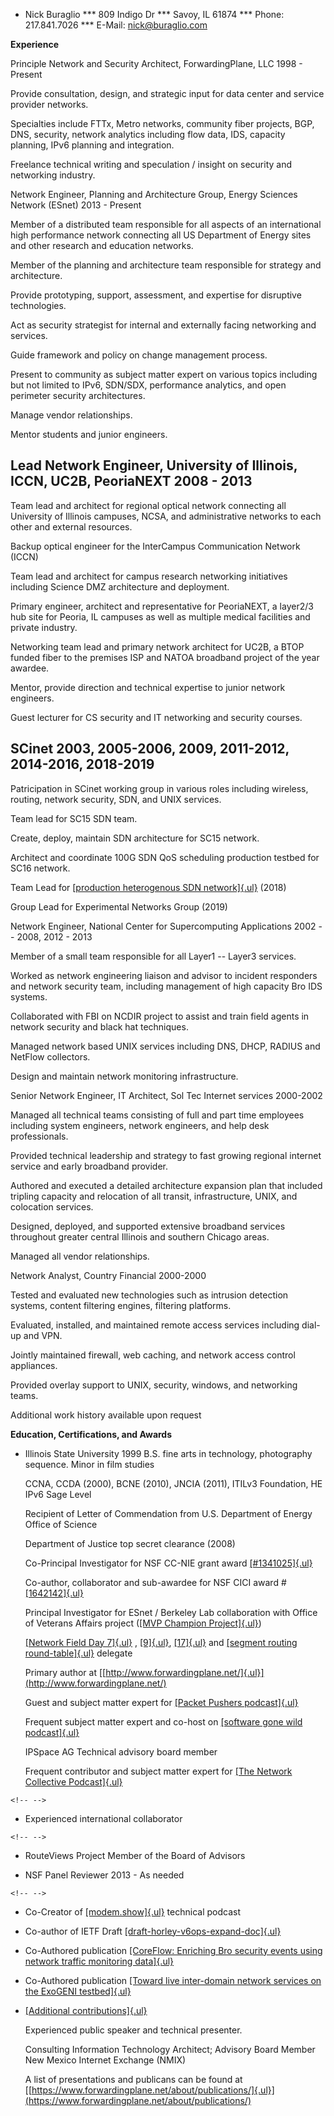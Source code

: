 * Nick Buraglio
*** 809 Indigo Dr 
*** Savoy, IL 61874 
*** Phone: 217.841.7026 
*** E-Mail: nick@buraglio.com

**Experience**

Principle Network and Security Architect, ForwardingPlane, LLC 1998 -
Present

Provide consultation, design, and strategic input for data center and
service provider networks.

Specialties include FTTx, Metro networks, community fiber projects, BGP,
DNS, security, network analytics including flow data, IDS, capacity
planning, IPv6 planning and integration.

Freelance technical writing and speculation / insight on security and
networking industry.

Network Engineer, Planning and Architecture Group, Energy Sciences
Network (ESnet) 2013 - Present

Member of a distributed team responsible for all aspects of an
international high performance network connecting all US Department of
Energy sites and other research and education networks.

Member of the planning and architecture team responsible for strategy
and architecture.

Provide prototyping, support, assessment, and expertise for disruptive
technologies.

Act as security strategist for internal and externally facing networking
and services.

Guide framework and policy on change management process.

Present to community as subject matter expert on various topics
including but not limited to IPv6, SDN/SDX, performance analytics, and
open perimeter security architectures.

Manage vendor relationships.

Mentor students and junior engineers.

## Lead Network Engineer, University of Illinois, ICCN, UC2B, PeoriaNEXT 2008 - 2013 

Team lead and architect for regional optical network connecting all
University of Illinois campuses, NCSA, and administrative networks to
each other and external resources.

Backup optical engineer for the InterCampus Communication Network (ICCN)

Team lead and architect for campus research networking initiatives
including Science DMZ architecture and deployment.

Primary engineer, architect and representative for PeoriaNEXT, a
layer2/3 hub site for Peoria, IL campuses as well as multiple medical
facilities and private industry.

Networking team lead and primary network architect for UC2B, a BTOP
funded fiber to the premises ISP and NATOA broadband project of the year
awardee.

Mentor, provide direction and technical expertise to junior network
engineers.

Guest lecturer for CS security and IT networking and security courses.

## SCinet 2003, 2005-2006, 2009, 2011-2012, 2014-2016, 2018-2019

Patricipation in SCinet working group in various roles including
wireless, routing, network security, SDN, and UNIX services.

Team lead for SC15 SDN team.

Create, deploy, maintain SDN architecture for SC15 network.

Architect and coordinate 100G SDN QoS scheduling production testbed for
SC16 network.

Team Lead for [[production heterogenous SDN
network]{.ul}](https://noviflow.com/sc18/) (2018)

Group Lead for Experimental Networks Group (2019)

Network Engineer, National Center for Supercomputing Applications 2002
-- 2008, 2012 - 2013

Member of a small team responsible for all Layer1 -- Layer3 services.

Worked as network engineering liaison and advisor to incident responders
and network security team, including management of high capacity Bro IDS
systems.

Collaborated with FBI on NCDIR project to assist and train field agents
in network security and black hat techniques.

Managed network based UNIX services including DNS, DHCP, RADIUS and
NetFlow collectors.

Design and maintain network monitoring infrastructure.

Senior Network Engineer, IT Architect, Sol Tec Internet services
2000-2002

Managed all technical teams consisting of full and part time employees
including system engineers, network engineers, and help desk
professionals.

Provided technical leadership and strategy to fast growing regional
internet service and early broadband provider.

Authored and executed a detailed architecture expansion plan that
included tripling capacity and relocation of all transit,
infrastructure, UNIX, and colocation services.

Designed, deployed, and supported extensive broadband services
throughout greater central Illinois and southern Chicago areas.

Managed all vendor relationships.

Network Analyst, Country Financial 2000-2000

Tested and evaluated new technologies such as intrusion detection
systems, content filtering engines, filtering platforms.

Evaluated, installed, and maintained remote access services including
dial-up and VPN.

Jointly maintained firewall, web caching, and network access control
appliances.

Provided overlay support to UNIX, security, windows, and networking
teams.

Additional work history available upon request

**Education, Certifications, and Awards**

-   Illinois State University 1999 B.S. fine arts in technology,
    photography sequence. Minor in film studies

    CCNA, CCDA (2000), BCNE (2010), JNCIA (2011), ITILv3 Foundation, HE
    IPv6 Sage Level

    Recipient of Letter of Commendation from U.S. Department of Energy
    Office of Science

    Department of Justice top secret clearance (2008)

    Co-Principal Investigator for NSF CC-NIE grant award
    [[#1341025]{.ul}](http://www.nsf.gov/awardsearch/showAward?AWD_ID=1341025&HistoricalAwards=false)

    Co-author, collaborator and sub-awardee for NSF CICI award
    \#[[1642142]{.ul}](https://nsf.gov/awardsearch/showAward?AWD_ID=1642142)

    Principal Investigator for ESnet / Berkeley Lab collaboration with
    Office of Veterans Affairs project ([[MVP Champion
    Project]{.ul}](https://www.energy.gov/articles/doe-and-va-team-improve-healthcare-veterans))

    [[Network Field Day 7]{.ul}](http://techfieldday.com/event/nfd7/) ,
    [[9]{.ul}](http://techfieldday.com/event/nfd9/),
    [[17]{.ul}](https://techfieldday.com/event/nfd17/) and [[segment
    routing round-table]{.ul}](http://techfieldday.com/event/srr1/)
    delegate

    Primary author at
    [[http://www.forwardingplane.net/]{.ul}](http://www.forwardingplane.net/)

    Guest and subject matter expert for [[Packet Pushers
    podcast]{.ul}](http://packetpushers.net/podcast/)

    Frequent subject matter expert and co-host on [[software gone wild
    podcast]{.ul}](https://www.ipspace.net/Podcast/Software_Gone_Wild/About)

    IPSpace AG Technical advisory board member

    Frequent contributor and subject matter expert for [[The Network
    Collective
    Podcast]{.ul}](https://thenetworkcollective.com/?s=buraglio)

```{=html}
<!-- -->
```
-   Experienced international collaborator

```{=html}
<!-- -->
```
-   RouteViews Project Member of the Board of Advisors

-   NSF Panel Reviewer 2013 - As needed

```{=html}
<!-- -->
```
-   Co-Creator of [[modem.show]{.ul}](https://wwww.modem.show) technical
    podcast

-   Co-author of IETF Draft
    [[draft-horley-v6ops-expand-doc]{.ul}](https://datatracker.ietf.org/doc/draft-horley-v6ops-expand-doc/)

-   Co-Authored publication [[CoreFlow: Enriching Bro security events
    using network traffic monitoring
    data]{.ul}](http://delaat.net/pubs/2017-j-2.pdf)

-   Co-Authored publication [[Toward live inter-domain network services
    on the ExoGENI
    testbed]{.ul}](https://ieeexplore.ieee.org/abstract/document/8407026)

-   [[Additional
    contributions]{.ul}](https://scholar.google.com/scholar?scilib=1&scioq=buraglio&hl=en&as_sdt=0,14)

    Experienced public speaker and technical presenter.

    Consulting Information Technology Architect; Advisory Board Member
    New Mexico Internet Exchange (NMIX)

    A list of presentations and publicans can be found at
    [[https://www.forwardingplane.net/about/publications/]{.ul}](https://www.forwardingplane.net/about/publications/)
